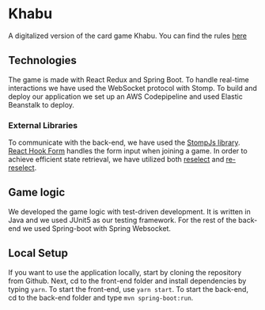 # Khabu
A digitalized version of the card game Khabu. You can find the rules [here](http://khabu.eu-north-1.elasticbeanstalk.com/rules)

## Technologies
The game is made with React Redux and Spring Boot. To handle real-time interactions we have used the WebSocket protocol with Stomp.
To build and deploy our application we set up an AWS Codepipeline and used Elastic Beanstalk to deploy. 

### External Libraries
To communicate with the back-end, we have used the [StompJs library](https://github.com/stomp-js/stompjs). [React Hook Form](https://react-hook-form.com/) handles the form input when joining a game. In order to achieve efficient state retrieval, we have utilized both [reselect](https://github.com/reduxjs/reselect) and [re-reselect](https://github.com/toomuchdesign/re-reselect). 

## Game logic
We developed the game logic with test-driven development. It is written in Java and we used JUnit5 as our testing framework.
For the rest of the back-end we used Spring-boot with Spring Websocket. 

## Local Setup
If you want to use the application locally, start by cloning the repository from Github. Next, cd to the front-end folder and install dependencies by typing `yarn`. To start the front-end, use `yarn start`. To start the back-end, cd to the back-end folder and type `mvn spring-boot:run`.





